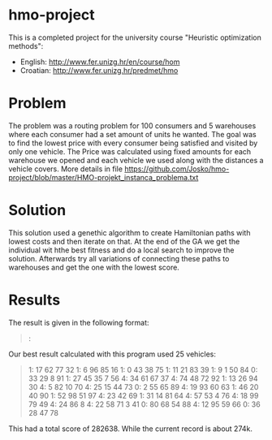 hmo-project
===========

This is a completed project for the university course "Heuristic optimization methods":

* English: http://www.fer.unizg.hr/en/course/hom
* Croatian: http://www.fer.unizg.hr/predmet/hmo

Problem
=======

The problem was a routing problem for 100 consumers and 5 warehouses where each consumer had a set amount of units he wanted.
The goal was to find the lowest price with every consumer being satisfied and visited by only one vehicle.
The Price was calculated using fixed amounts for each warehouse we opened and each vehicle we used along with the distances a vehicle covers.
More details in file https://github.com/Josko/hmo-project/blob/master/HMO-projekt_instanca_problema.txt

Solution
========

This solution used a genethic algorithm to create Hamiltonian paths with lowest costs and then iterate on that.
At the end of the GA we get the individual wit hthe best fitness and do a local search to improve the solution.
Afterwards try all variations of connecting these paths to warehouses and get the one with the lowest score.

Results
=======

The result is given in the following format:

> <warehouse index>: <list of consumers visited>

Our best result calculated with this program used 25 vehicles:

> 1:  17 62 77 32
> 1:  6 96 85 16
> 1:  0 43 38 75
> 1:  11 21 83 39
> 1:  9 1 50 84
> 0:  33 29 8 91
> 1:  27 45 35 7 56
> 4:  34 61 67 37
> 4:  74 48 72 92
> 1:  13 26 94 30
> 4:  5 82 10 70
> 4:  25 15 44 73
> 0:  2 55 65 89
> 4:  19 93 60 63
> 1:  46 20 40 90
> 1:  52 98 51 97
> 4:  23 42 69
> 1:  31 14 81 64
> 4:  57 53 4 76
> 4:  18 99 79 49
> 4:  24 86 8
> 4:  22 58 71 3 41
> 0:  80 68 54 88
> 4:  12 95 59 66
> 0:  36 28 47 78

This had a total score of 282638. While the current record is about 274k.

